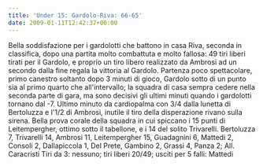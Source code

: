 ```yaml
---
title: 'Under 15: Gardolo-Riva: 66-65'
date: 2009-01-11T12:42:37+00:00
---
```

Bella soddisfazione per i gardolotti che battono in casa Riva, seconda in classifica, dopo una partita molto combattuta e molto fallosa: 49 tiri liberi tirati per il Gardolo, e proprio un tiro libero realizzato da Ambrosi ad un secondo dalla fine regala la vittoria al Gardolo. Partenza poco spettacolare, primo canestro soltanto dopo 3 minuti di gioco, Gardolo sotto di un punto sia al primo quarto che all'intervallo; la squadra di casa sempra cedere nella seconda parte di gara, ma sono decisivi gli ultimi minuti quando i gardolotti tornano dal -7. Ultimo minuto da cardiopalma con 3/4 dalla lunetta di Bertoluzza e l'1/2 di Ambrosi, inutile il tiro della disperazione rivano sulla sirena. Bella prova corale della squadra in cui spiccano i 15 punti di Leitempergher, ottimo sotto il tabellone, e i 14 del solito Trivarelli.
Bertoluzza 7, Trivarelli 14, Ambrosi 11, Leitempergher 15, Guadagnini 6, Mattedi 2, Consoli 2, Dallapiccola 1, Del Prete, Gambino 2, Grassi 4, Panza 2; All. Caracristi Tiri da 3: nessuno; tiri liberi 20/49; usciti per 5 falli: Mattedi